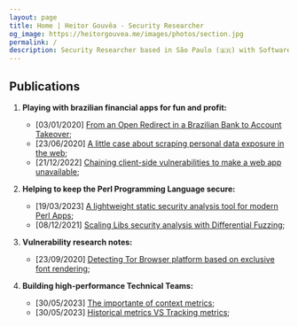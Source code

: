 ```yaml
---
layout: page
title: Home | Heitor Gouvêa - Security Researcher
og_image: https://heitorgouvea.me/images/photos/section.jpg
permalink: /
description: Security Researcher based in São Paulo (🇧🇷) with Software Engineering background and 7+ years of experience in the offensive security industry.
---
```


## Publications

1. __Playing with brazilian financial apps for fun and profit:__
    - [03/01/2020] [From an Open Redirect in a Brazilian Bank to Account Takeover](/2020/01/03/From-Open-Redirect-to-Session-Token-Leak);
    - [23/06/2020] [A little case about scraping personal data exposure in the web](/2020/06/23/Scraping-personal-data-exposure-in-the-web);
    - [21/12/2022] [Chaining client-side vulnerabilities to make a web app unavailable](/2022/12/21/Chaining-vulnerabilities-to-make-web-unavailable);

2. __Helping to keep the Perl Programming Language secure:__
    - [19/03/2023] [A lightweight static security analysis tool for modern Perl Apps](/2023/03/19/static-security-analysis-tool-perl);
    - [08/12/2021] [Scaling Libs security analysis with Differential Fuzzing](2021/12/08/Differential-Fuzzing-Perl-Libs);

3. __Vulnerability research notes:__
    - [23/09/2020] [Detecting Tor Browser platform based on exclusive font rendering](/2020/09/23/Detecting-browser-platform-based-on-fonts);

4. __Building high-performance Technical Teams:__
    - [30/05/2023] [The importante of context metrics](/2023/05/30/context-metrics);
    - [30/05/2023] [Historical metrics VS Tracking metrics](2023/05/30/historical-metrics-vs-tracking);